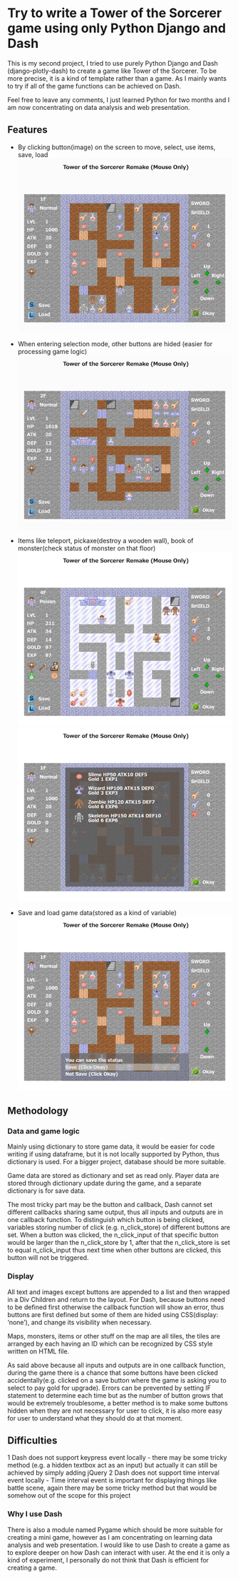 # Try to write a Tower of the Sorcerer game using only Python Django and Dash
This is my second project, I tried to use purely Python Django and Dash (django-plotly-dash) to create a game like Tower of the Sorcerer. To be more precise, it is a kind of template rather than a game. As I mainly wants to try if all of the game functions can be achieved on Dash.

Feel free to leave any comments, I just learned Python for two months and I am now concentrating on data analysis and web presentation.

## Features
* By clicking button(image) on the screen to move, select, use items, save, load
![image](https://github.com/leolui2004/tswgame/blob/master/pic/mota1.gif)

* When entering selection mode, other buttons are hided (easier for processing game logic)
![image](https://github.com/leolui2004/tswgame/blob/master/pic/mota2.gif)

* Items like teleport, pickaxe(destroy a wooden wall), book of monster(check status of monster on that floor)
![image](https://github.com/leolui2004/tswgame/blob/master/pic/mota3.png)
![image](https://github.com/leolui2004/tswgame/blob/master/pic/mota4.png)

* Save and load game data(stored as a kind of variable)
![image](https://github.com/leolui2004/tswgame/blob/master/pic/mota5.png)

## Methodology
### Data and game logic
Mainly using dictionary to store game data, it would be easier for code writing if using dataframe, but it is not locally supported by Python, thus dictionary is used. For a bigger project, database should be more suitable.

Game data are stored as dictionary and set as read only. Player data are stored through dictionary update during the game, and a separate dictionary is for save data.

The most tricky part may be the button and callback, Dash cannot set different callbacks sharing same output, thus all inputs and outputs are in one callback function. To distinguish which button is being clicked, variables storing number of click (e.g. n_click_store) of different buttons are set. When a button was clicked,  the n_click_input of that specific button would be larger than the n_click_store by 1, after that the n_click_store is set to equal n_click_input thus next time when other buttons are clicked, this button will not be triggered.

### Display
All text and images except buttons are appended to a list and then wrapped in a Div Children and return to the layout. For Dash, because buttons need to be defined first otherwise the callback function will show an error, thus buttons are first defined but some of them are hided using CSS(display: ‘none’), and change its visibility when necessary.

Maps, monsters, items or other stuff on the map are all tiles, the tiles are arranged by each having an ID which can be recognized by CSS style written on HTML file.

As said above because all inputs and outputs are in one callback function, during the game there is a chance that some buttons have been clicked accidentally(e.g. clicked on a save button where the game is asking you to select to pay gold for upgrade). Errors can be prevented by setting IF statement to determine each time but as the number of button grows that would be extremely troublesome, a better method is to make some buttons hidden when they are not necessary for user to click, it is also more easy for user to understand what they should do at that moment.

## Difficulties
1 Dash does not support keypress event locally - there may be some tricky method (e.g. a hidden textbox act as an input) but actually it can still be achieved by simply adding jQuery
2 Dash does not support time interval event locally - Time interval event is important for displaying things like battle scene, again there may be some tricky method but that would be somehow out of the scope for this project

### Why I use Dash
There is also a module named Pygame which should be more suitable for creating a mini game, however as I am concentrating on learning data analysis and web presentation. I would like to use Dash to create a game as to explore deeper on how Dash can interact with user. At the end it is only a kind of experiment, I personally do not think that Dash is efficient for creating a game.

